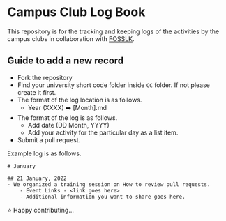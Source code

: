 # Campus Club Log Book

This repository is for the tracking and keeping logs of the activities by the campus clubs in collaboration with [FOSSLK](https://foss.lk).

## Guide to add a new record

- Fork the repository
- Find your university short code folder inside `CC` folder. If not please create it first.
- The format of the log location is as follows.
    - Year (XXXX) ➡️ [Month].md
- The format of the log is as follows.
    - Add date (DD Month, YYYY)
    - Add your activity for the particular day as a list item.
- Submit a pull request.    

Example log is as follows.

```
# January

## 21 January, 2022
- We organized a training session on How to review pull requests.
    - Event Links - <link goes here> 
    - Additional information you want to share goes here.
```

⭐️ Happy contributing...
